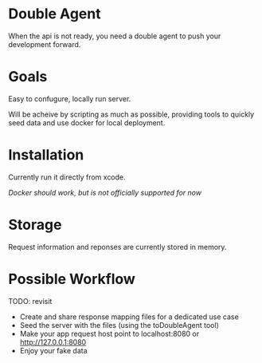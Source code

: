 # Double Agent

When the api is not ready, you need a double agent to push your development forward.

# Goals

Easy to confugure, locally run server.

Will be acheive by scripting as much as possible, providing tools to quickly seed data and use docker for local deployment.


# Installation

Currently run it directly from xcode.

*Docker should work, but is not officially supported for now*


# Storage

Request information and reponses are currently stored in memory.

# Possible Workflow
TODO: revisit

* Create and share response mapping files for a dedicated use case
* Seed the server with the files (using the toDoubleAgent tool)
* Make your app request host point to localhost:8080 or http://127.0.0.1:8080
* Enjoy your fake data

